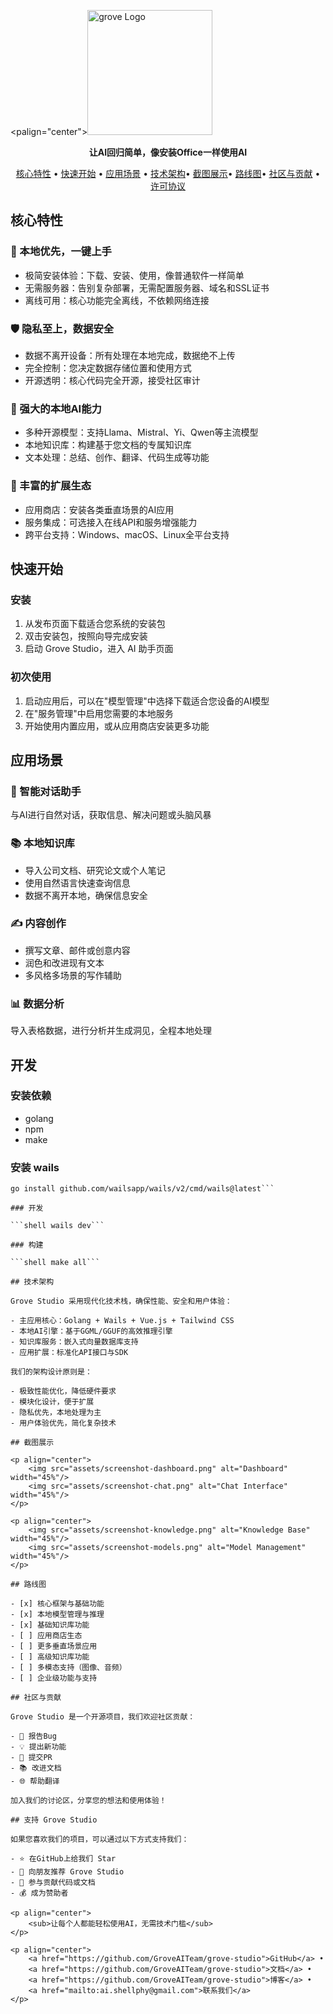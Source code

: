 <palign="center"><img src="assets/logo.png" alt="grove Logo" width="200"/></p>

<p align="center">
    <strong>让AI回归简单，像安装Office一样使用AI</strong>
</p>

<p align="center">
    <a href="#核心特性">核心特性</a> •
    <a href="#快速开始">快速开始</a> •
    <a href="#应用场景">应用场景</a> •
    <a href="#技术架构">技术架构</a>•
    <a href="#截图展示">截图展示</a>•
    <a href="#路线图">路线图</a>•
    <a href="#社区与贡献">社区与贡献</a> •
    <a href="#许可协议">许可协议</a>
</p>

## 核心特性

### 🚀 本地优先，一键上手

- 极简安装体验：下载、安装、使用，像普通软件一样简单
- 无需服务器：告别复杂部署，无需配置服务器、域名和SSL证书
- 离线可用：核心功能完全离线，不依赖网络连接

### 🛡️ 隐私至上，数据安全

- 数据不离开设备：所有处理在本地完成，数据绝不上传
- 完全控制：您决定数据存储位置和使用方式
- 开源透明：核心代码完全开源，接受社区审计

### 🧠 强大的本地AI能力

- 多种开源模型：支持Llama、Mistral、Yi、Qwen等主流模型
- 本地知识库：构建基于您文档的专属知识库
- 文本处理：总结、创作、翻译、代码生成等功能

### 🔌 丰富的扩展生态

- 应用商店：安装各类垂直场景的AI应用
- 服务集成：可选接入在线API和服务增强能力
- 跨平台支持：Windows、macOS、Linux全平台支持

## 快速开始

### 安装

1. 从发布页面下载适合您系统的安装包
2. 双击安装包，按照向导完成安装
3. 启动 Grove Studio，进入 AI 助手页面

### 初次使用

1. 启动应用后，可以在"模型管理"中选择下载适合您设备的AI模型
2. 在"服务管理"中启用您需要的本地服务
3. 开始使用内置应用，或从应用商店安装更多功能

## 应用场景

### 💬 智能对话助手

与AI进行自然对话，获取信息、解决问题或头脑风暴

### 📚 本地知识库

- 导入公司文档、研究论文或个人笔记
- 使用自然语言快速查询信息
- 数据不离开本地，确保信息安全

### ✍️ 内容创作

- 撰写文章、邮件或创意内容
- 润色和改进现有文本
- 多风格多场景的写作辅助

### 📊 数据分析

导入表格数据，进行分析并生成洞见，全程本地处理

## 开发

### 安装依赖

- golang
- npm
- make

### 安装 wails

```shell  
go install github.com/wailsapp/wails/v2/cmd/wails@latest```  
  
### 开发  
  
```shell wails dev```  
  
### 构建  
  
```shell make all```

## 技术架构

Grove Studio 采用现代化技术栈，确保性能、安全和用户体验：

- 主应用核心：Golang + Wails + Vue.js + Tailwind CSS
- 本地AI引擎：基于GGML/GGUF的高效推理引擎
- 知识库服务：嵌入式向量数据库支持
- 应用扩展：标准化API接口与SDK

我们的架构设计原则是：

- 极致性能优化，降低硬件要求
- 模块化设计，便于扩展
- 隐私优先，本地处理为主
- 用户体验优先，简化复杂技术

## 截图展示

<p align="center">
    <img src="assets/screenshot-dashboard.png" alt="Dashboard" width="45%"/>
    <img src="assets/screenshot-chat.png" alt="Chat Interface" width="45%"/>
</p>

<p align="center">
    <img src="assets/screenshot-knowledge.png" alt="Knowledge Base" width="45%"/>
    <img src="assets/screenshot-models.png" alt="Model Management" width="45%"/>
</p>

## 路线图

- [x] 核心框架与基础功能
- [x] 本地模型管理与推理
- [x] 基础知识库功能
- [ ] 应用商店生态
- [ ] 更多垂直场景应用
- [ ] 高级知识库功能
- [ ] 多模态支持（图像、音频）
- [ ] 企业级功能与支持

## 社区与贡献

Grove Studio 是一个开源项目，我们欢迎社区贡献：

- 🐛 报告Bug
- 💡 提出新功能
- 🔧 提交PR
- 📚 改进文档
- 🌐 帮助翻译

加入我们的讨论区，分享您的想法和使用体验！

## 支持 Grove Studio

如果您喜欢我们的项目，可以通过以下方式支持我们：

- ⭐ 在GitHub上给我们 Star
- 📢 向朋友推荐 Grove Studio
- 🤝 参与贡献代码或文档
- 💰 成为赞助者

<p align="center">
    <sub>让每个人都能轻松使用AI，无需技术门槛</sub>
</p>

<p align="center">
    <a href="https://github.com/GroveAITeam/grove-studio">GitHub</a> •
    <a href="https://github.com/GroveAITeam/grove-studio">文档</a> •
    <a href="https://github.com/GroveAITeam/grove-studio">博客</a> •
    <a href="mailto:ai.shellphy@gmail.com">联系我们</a>
</p>

